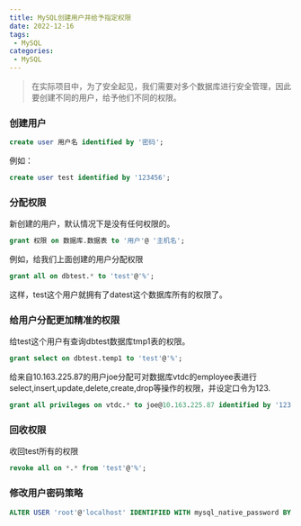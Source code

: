 ```yaml
---
title: MySQL创建用户并给予指定权限
date: 2022-12-16
tags:
 - MySQL
categories:
 - MySQL
---
```


> 在实际项目中，为了安全起见，我们需要对多个数据库进行安全管理，因此要创建不同的用户，给予他们不同的权限。

### 创建用户

```sql
create user 用户名 identified by '密码';
```

例如：

```sql
create user test identified by '123456';
```

### 分配权限

新创建的用户，默认情况下是没有任何权限的。

```sql
grant 权限 on 数据库.数据表 to '用户'@ '主机名';
```

例如，给我们上面创建的用户分配权限

~~~sql
grant all on dbtest.* to 'test'@'%';
~~~

这样，test这个用户就拥有了datest这个数据库所有的权限了。

### 给用户分配更加精准的权限

给test这个用户有查询dbtest数据库tmp1表的权限。

```sql
grant select on dbtest.temp1 to 'test'@'%'; 
```

给来自10.163.225.87的用户joe分配可对数据库vtdc的employee表进行select,insert,update,delete,create,drop等操作的权限，并设定口令为123.

~~~sql
grant all privileges on vtdc.* to joe@10.163.225.87 identified by '123';
~~~

###  回收权限

收回test所有的权限

```sql
revoke all on *.* from 'test'@'%';
```

### 修改用户密码策略

~~~sql
ALTER USER 'root'@'localhost' IDENTIFIED WITH mysql_native_password BY '新的密码';
~~~

